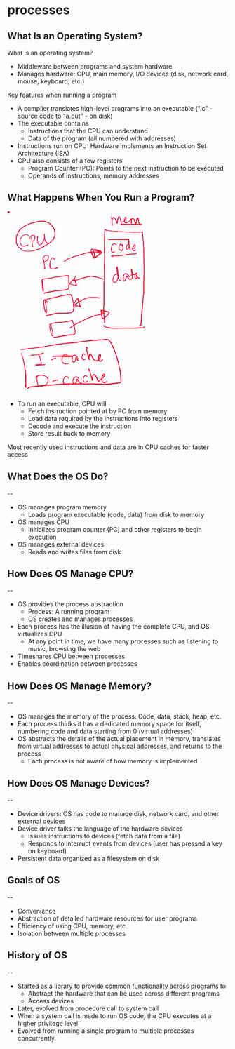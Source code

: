 # processes

## What Is an Operating System?

What is an operating system?

- Middleware between programs and system hardware
- Manages hardware: CPU, main memory, I/O devices (disk, network card, mouse, keyboard, etc.)

Key features when running a program

- A compiler translates high-level programs into an executable (".c" - source code to "a.out" - on disk)
- The executable contains
  - Instructions that the CPU can understand
  - Data of the program (all numbered with addresses)
- Instructions run on CPU: Hardware implements an Instruction Set Architecture (ISA)
- CPU also consists of a few registers
  - Program Counter (PC): Points to the next instruction to be executed
  - Operands of instructions, memory addresses

## What Happens When You Run a Program?

![img](./img/1.png)

- To run an executable, CPU will
  - Fetch instruction pointed at by PC from memory
  - Load data required by the instructions into registers
  - Decode and execute the instruction
  - Store result back to memory

Most recently used instructions and data are in CPU caches for faster access

## What Does the OS Do?

--

- OS manages program memory
  - Loads program executable (code, data) from disk to memory
- OS manages CPU
  - Initializes program counter (PC) and other registers to begin execution
- OS manages external devices
  - Reads and writes files from disk

## How Does OS Manage CPU?

--

- OS provides the process abstraction
  - Process: A running program
  - OS creates and manages processes
- Each process has the illusion of having the complete CPU, and OS virtualizes CPU
  - At any point in time, we have many processes such as listening to music, browsing the web
- Timeshares CPU between processes
- Enables coordination between processes

## How Does OS Manage Memory?

--

- OS manages the memory of the process: Code, data, stack, heap, etc.
- Each process thinks it has a dedicated memory space for itself, numbering code and data starting from 0 (virtual addresses)
- OS abstracts the details of the actual placement in memory, translates from virtual addresses to actual physical addresses, and returns to the process
  - Each process is not aware of how memory is implemented

## How Does OS Manage Devices?

--

- Device drivers: OS has code to manage disk, network card, and other external devices
- Device driver talks the language of the hardware devices
  - Issues instructions to devices (fetch data from a file)
  - Responds to interrupt events from devices (user has pressed a key on keyboard)
- Persistent data organized as a filesystem on disk

## Goals of OS

--

- Convenience
- Abstraction of detailed hardware resources for user programs
- Efficiency of using CPU, memory, etc.
- Isolation between multiple processes

## History of OS

--

- Started as a library to provide common functionality across programs to
  - Abstract the hardware that can be used across different programs
  - Access devices
- Later, evolved from procedure call to system call
- When a system call is made to run OS code, the CPU executes at a higher privilege level
- Evolved from running a single program to multiple processes concurrently
